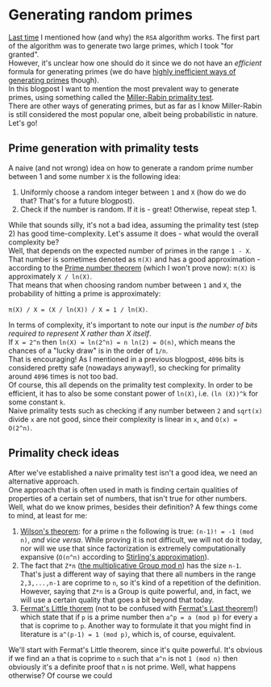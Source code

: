 # Generating random primes
[Last time](https://github.com/yo-yo-yo-jbo/rsa_math) I mentioned how (and why) the `RSA` algorithm works. The first part of the algorithm was to generate two large primes, which I took "for granted".  
However, it's unclear how one should do it since we do not have an *efficient* formula for generating primes (we do have [highly inefficient ways of generating primes](https://en.wikipedia.org/wiki/Formula_for_primes) though).  
In this blogpost I want to mention the most prevalent way to generate primes, using something called the [Miller-Rabin primality test](https://en.wikipedia.org/wiki/Miller%E2%80%93Rabin_primality_test).  
There are other ways of generating primes, but as far as I know Miller-Rabin is still considered the most popular one, albeit being probabilistic in nature. Let's go!

## Prime generation with primality tests
A naive (and not wrong) idea on how to generate a random prime number between 1 and some number `X` is the following idea:

1. Uniformly choose a random integer between `1` and `X` (how do we do that? That's for a future blogpost).
2. Check if the number is random. If it is - great! Otherwise, repeat step 1.

While that sounds silly, it's not a bad idea, assuming the primality test (step 2) has good time-complexity. Let's assume it does - what would the overall complexity be?  
Well, that depends on the expected number of primes in the range `1 - X`. That number is sometimes denoted as `π(X)` and has a good approximation - according to the [Prime number theorem](https://en.wikipedia.org/wiki/Prime_number_theorem) (which I won't prove now): `π(X)` is approximately `X / ln(X)`.  
That means that when choosing random number between `1` and `X`, the probability of hitting a prime is approximately:

`π(X) / X = (X / ln(X)) / X = 1 / ln(X)`.

In terms of complexity, it's important to note our input is *the number of bits required to represent X rather than X itself*.  
If `X = 2^n` then `ln(X) = ln(2^n) = n ln(2) = O(n)`, which means the chances of a "lucky draw" is in the order of `1/n`.  
That is encouraging! As I mentioned in a previous blogpost, `4096` bits is considered pretty safe (nowadays anyway!), so checking for primality around `4096` times is not too bad.  
Of course, this all depends on the primality test complexity. In order to be efficient, it has to also be some constant power of `ln(X)`, i.e. `(ln (X))^k` for some constant `k`.  
Naive primality tests such as checking if any number between `2` and `sqrt(x)` divide `x` are not good, since their complexity is linear in `x`, and `O(x) = O(2^n)`.  

## Primality check ideas
After we've established a naive primality test isn't a good idea, we need an alternative approach.  
One approach that is often used in math is finding certain qualities of properties of a certain set of numbers, that isn't true for other numbers.  
Well, what do we know primes, besides their definition? A few things come to mind, at least for me:
1. [Wilson's theorem](https://en.wikipedia.org/wiki/Wilson%27s_theorem): for a prime `n` the following is true: `(n-1)! = -1 (mod n)`, *and vice versa*. While proving it is not difficult, we will not do it today, nor will we use that since factorization is extremely computationally expansive (`O(n^n)` according to [Stirling's approximation](https://en.wikipedia.org/wiki/Stirling's_approximation)).
2. The fact that `Z*n` ([the multiplicative Group mod n](https://en.wikipedia.org/wiki/Multiplicative_group_of_integers_modulo_n)) has the size `n-1`. That's just a different way of saying that there all numbers in the range `2,3,...,n-1` are coprime to `n`, so it's kind of a repetition of the definition. However, saying that `Z*n` is a Group is quite powerful, and, in fact, we will use a certain quality that goes a bit beyond that today.
3. [Fermat's Little thorem](https://en.wikipedia.org/wiki/Fermat%27s_little_theorem) (not to be confused with [Fermat's Last theorem](https://en.wikipedia.org/wiki/Fermat's_Last_Theorem)!) which state that if `p` is a prime number then `a^p = a (mod p)` for every `a` that is coprime to `p`. Another way to formulate it that you might find in literature is `a^(p-1) = 1 (mod p)`, which is, of course, equivalent.

We'll start with Fermat's Little theorem, since it's quite powerful. It's obvious if we find an `a` that is coprime to `n` such that `a^n` is not `1 (mod n)` then obviously it's a definite proof that `n` is not prime. Well, what happens otherwise? Of course we could 



